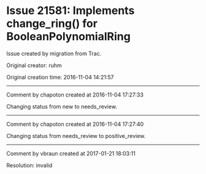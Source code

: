 # Issue 21581: Implements change_ring() for BooleanPolynomialRing

Issue created by migration from Trac.

Original creator: ruhm

Original creation time: 2016-11-04 14:21:57




---

Comment by chapoton created at 2016-11-04 17:27:33

Changing status from new to needs_review.


---

Comment by chapoton created at 2016-11-04 17:27:40

Changing status from needs_review to positive_review.


---

Comment by vbraun created at 2017-01-21 18:03:11

Resolution: invalid
